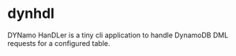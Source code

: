 # dynhdl
DYNamo HanDLer is a tiny cli application to handle DynamoDB DML requests for a configured table.
